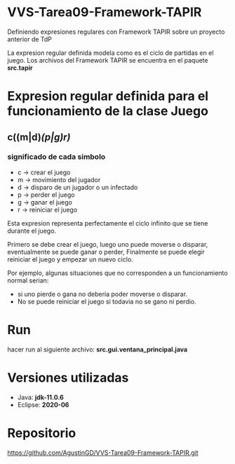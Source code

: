 # VVS-Tarea09-Framework-TAPIR
Definiendo expresiones regulares con Framework TAPIR sobre un proyecto anterior de TdP

La expresion regular definida modela como es el ciclo de partidas en el juego.
Los archivos del Framework TAPIR se encuentra en el paquete **src.tapir**

# Expresion regular definida para el funcionamiento de la clase Juego
## c((m|d)*(p|g)r)*
### significado de cada simbolo
- c -> crear el juego
- m -> movimiento del jugador
- d -> disparo de un jugador o un infectado
- p -> perder el juego
- g -> ganar el juego
- r -> reiniciar el juego

Esta expresion representa perfectamente el ciclo infinito que se tiene durante el juego.

Primero se debe crear el juego,
luego uno puede moverse o disparar,
eventualmente se puede ganar o perder,
Finalmente se puede elegir reiniciar el juego y empezar un nuevo ciclo.

Por ejemplo, algunas situaciones que no corresponden a un funcionamiento normal serian:
- si uno pierde o gana no deberia poder moverse o disparar.
- No se puede reiniciar el juego si todavia no se gano ni perdio.

# Run
hacer run al siguiente archivo: **src.gui.ventana_principal.java**

# Versiones utilizadas
- Java: **jdk-11.0.6**
- Eclipse: **2020-06**

# Repositorio
https://github.com/AgustinGD/VVS-Tarea09-Framework-TAPIR.git
